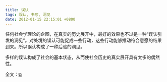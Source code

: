 ```yaml
---
title: 误认
tags: 误认, 书写, 洞见
date: 2012-01-15 22:15:01 +0800
---
```


任何社会学理论的企图，在真实的历史展开中，最好的效果也不过是一种“误认引发的洞见”。对处境的误认可能促成一些行动，这些行动能够推动符合意愿的结果到来。所以误认构成了一种后验的洞见。

多样的误认构成了社会的基本状态，从而使社会历史的真实展开具有太多的偶然性。

全文：[&#x29c9;](http://www.douban.com/note/139443911/)

